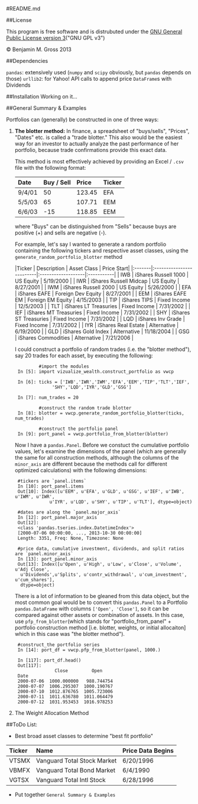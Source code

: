 #README.md

##License

This program is free software and is distrubuted under the
[GNU General Public License version 3](http://www.gnu.org/licenses/quick-guide-gplv3.html)("GNU
GPL v3")

&copy; Benjamin M. Gross 2013


##Dependencies

`pandas`: extensively used (`numpy` and `scipy` obviously, but `pandas` depends on those)
`urllib2`: for Yahoo! API calls to append price `DataFrame`s with
Dividends


##Installation
Working on it...


##General Summary & Examples

Portfolios can (generally) be constructed in one of three ways:

1. **The blotter method:** In finance, a spreadsheet of "buys/sells", "Prices", "Dates" etc. is called a "trade blotter."  This also would be the easiest way for an investor to actually analyze the past performance of her portfolio, because trade confirmations provide this exact data.
   
   This method is most effectively achieved by providing an Excel / `.csv` file with the following format:
   
   | Date | Buy / Sell | Price |Ticker	|
   |:-----|:-----------|:------|:-----	|
   |9/4/01| 50 		    | 123.45| EFA  	|
   |5/5/03| 65         | 107.71| EEM	|
   |6/6/03|-15         | 118.85| EEM 	|
   
  
  	where "Buys" can be distinguished from "Sells" because buys are positive (+) and sells are negative (-).


	For example, let's say I wanted to generate a random portfolio containing the following tickers and respective asset classes, using the `generate_random_portfolio_blotter` method

	|Ticker  | Description              | Asset Class        | Price Start|
|:-------|:-------------------------|:-------------------|:-----------|
| IWB    | iShares Russell 1000     | US Equity          | 5/19/2000  |
| IWR    | iShares Russell Midcap   | US Equity          | 8/27/2001  |
| IWM    | iShares Russell 2000     | US Equity          | 5/26/2000  |
| EFA    | iShares EAFE             | Foreign Dev Equity | 8/27/2001  |
| EEM    | iShares EAFE EM          | Foreign EM Equity  | 4/15/2003  |
| TIP    | iShares TIPS             | Fixed Income       | 12/5/2003  |
| TLT    | iShares LT Treasuries    | Fixed Income       | 7/31/2002  |
| IEF    | iShares MT Treasuries    | Fixed Income       | 7/31/2002  |
| SHY    | iShares ST Treasuries    | Fixed Income       | 7/31/2002  |
| LQD    | iShares Inv Grade        | Fixed Income       | 7/31/2002  |
| IYR    | iShares Real Estate      | Alternative        | 6/19/2000  |
| GLD    | iShares Gold Index       | Alternative        | 11/18/2004 |
| GSG    | iShares Commodities      | Alternative        | 7/21/2006  |

	I could construct a portfolio of random trades (i.e. the "blotter method"), say 20 trades for each asset, by executing the following:
	
	        	#import the modules
		In [5]: import vizualize_wealth.construct_portfolio as vwcp

		In [6]: ticks = ['IWB','IWR','IWM','EFA','EEM','TIP','TLT','IEF',
	                 'SHY','LQD','IYR','GLD','GSG']
	                 
		In [7]: num_trades = 20
	
	        	#construct the random trade blotter
		In [8]: blotter = vwcp.generate_random_portfolio_blotter(ticks, num_trades)
	
	        	#construct the portfolio panel
		In [9]: port_panel = vwcp.portfolio_from_blotter(blotter)
	
	Now I have a `pandas.Panel`. Before we constuct the cumulative portfolio values, let's examine the dimensions of the panel (which are generally the same for all construction methods, although the columns of the `minor_axis` are different because the methods call for different optimized calculations) with the following dimensions:

		#tickers are `panel.items`
		In [10]: port_panel.items
		Out[10]: Index([u'EEM', u'EFA', u'GLD', u'GSG', u'IEF', u'IWB', u'IWM', u'IWR', 
					u'IYR', u'LQD', u'SHY', u'TIP', u'TLT'], dtype=object)

		#dates are along the `panel.major_axis`
		In [12]: port_panel.major_axis
		Out[12]: 
		<class 'pandas.tseries.index.DatetimeIndex'>
		[2000-07-06 00:00:00, ..., 2013-10-30 00:00:00]
		Length: 3351, Freq: None, Timezone: None

		#price data, cumulative investment, dividends, and split ratios are `panel.minor_axis`
		In [13]: port_panel.minor_axis
		Out[13]: Index([u'Open', u'High', u'Low', u'Close', u'Volume', u'Adj Close',
		 u'Dividends',u'Splits', u'contr_withdrawal', u'cum_investment', u'cum_shares'], 
		 dtype=object)

	There is a lot of information to be gleaned from this data object, but the most common goal would be to convert this `pandas.Panel` to a Portfolio `pandas.DataFrame` with columns `['Open', 'Close']`, so it can be compared against other assets or combination of assets.  In this case, use `pfp_from_blotter`(which stands for "portfolio_from_panel" + portfolio construction method [i.e. blotter, weights, or initial allocaiton] which in this case was "the blotter method").
	
		#construct_the portfolio series
		In [14]: port_df = vwcp.pfp_from_blotter(panel, 1000.)
	
		In [117]: port_df.head()
		Out[117]: 
        	          Close         Open
		Date                                
		2000-07-06  1000.000000   988.744754
		2000-07-07  1006.295307  1000.190767
		2000-07-10  1012.876765  1005.723006
		2000-07-11  1011.636780  1011.064479
		2000-07-12  1031.953453  1016.978253

2. The Weight Allocation Method

	
	

##ToDo List:

* Best broad asset classes to determine "best fit portfolio"

| Ticker | Name                         | Price Data Begins | 
|:-------|:-----------------------------|:------------------|
|VTSMX   | Vanguard Total Stock Market  | 6/20/1996         |
|VBMFX   |Vanguard Total Bond Market    | 6/4/1990          |
|VGTSX   |Vanguard Total Intl Stock     | 6/28/1996         |


* Put together `General Summary & Examples`

